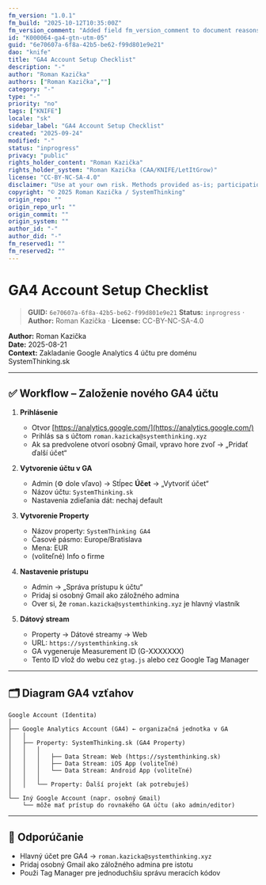 ```yaml
---
fm_version: "1.0.1"
fm_build: "2025-10-12T10:35:00Z"
fm_version_comment: "Added field fm_version_comment to document reasons for FM updates"
id: "K000064-ga4-gtn-utm-05"
guid: "6e70607a-6f8a-42b5-be62-f99d801e9e21"
dao: "knife"
title: "GA4 Account Setup Checklist"
description: "-"
author: "Roman Kazička"
authors: ["Roman Kazička",""]
category: "-"
type: "-"
priority: "no"
tags: ["KNIFE"]
locale: "sk"
sidebar_label: "GA4 Account Setup Checklist"
created: "2025-09-24"
modified: "-"
status: "inprogress"
privacy: "public"
rights_holder_content: "Roman Kazička"
rights_holder_system: "Roman Kazička (CAA/KNIFE/LetItGrow)"
license: "CC-BY-NC-SA-4.0"
disclaimer: "Use at your own risk. Methods provided as-is; participation is voluntary and context-aware."
copyright: "© 2025 Roman Kazička / SystemThinking"
origin_repo: ""
origin_repo_url: ""
origin_commit: ""
origin_system: ""
author_id: "-"
author_did: "-"
fm_reserved1: ""
fm_reserved2: ""
---
```

# GA4 Account Setup Checklist

<!-- fm-visible: start -->
> **GUID:** `6e70607a-6f8a-42b5-be62-f99d801e9e21`
> **Status:** `inprogress` · **Author:** Roman Kazička · **License:** CC-BY-NC-SA-4.0
<!-- fm-visible: end -->

**Author:** Roman Kazička  
**Date:** 2025-08-21  
**Context:** Zakladanie Google Analytics 4 účtu pre doménu SystemThinking.sk

---

## ✅ Workflow – Založenie nového GA4 účtu

1. **Prihlásenie**
   - Otvor [https://analytics.google.com/](https://analytics.google.com/)
   - Prihlás sa s účtom `roman.kazicka@systemthinking.xyz`  
   - Ak sa predvolene otvorí osobný Gmail, vpravo hore zvoľ → „Pridať ďalší účet“

2. **Vytvorenie účtu v GA**
   - Admin (⚙️ dole vľavo) → Stĺpec **Účet** → „Vytvoriť účet“
   - Názov účtu: `SystemThinking.sk`
   - Nastavenia zdieľania dát: nechaj default

3. **Vytvorenie Property**
   - Názov property: `SystemThinking GA4`
   - Časové pásmo: Europe/Bratislava  
   - Mena: EUR
   - (voliteľné) Info o firme

4. **Nastavenie prístupu**
   - Admin → „Správa prístupu k účtu“
   - Pridaj si osobný Gmail ako záložného admina
   - Over si, že `roman.kazicka@systemthinking.xyz` je hlavný vlastník

5. **Dátový stream**
   - Property → Dátové streamy → Web
   - URL: `https://systemthinking.sk`
   - GA vygeneruje Measurement ID (G-XXXXXXX)
   - Tento ID vlož do webu cez `gtag.js` alebo cez Google Tag Manager

---

## 🗂️ Diagram GA4 vzťahov

```plaintext
Google Account (Identita)
│
├── Google Analytics Account (GA4) ← organizačná jednotka v GA
│   │
│   ├── Property: SystemThinking.sk (GA4 Property)
│   │   │
│   │   │   ├── Data Stream: Web (https://systemthinking.sk)
│   │   │   ├── Data Stream: iOS App (voliteľné)
│   │   │   └── Data Stream: Android App (voliteľné)
│   │   │
│   │   └── Property: Ďalší projekt (ak potrebuješ)
│
└── Iný Google Account (napr. osobný Gmail)
    └── môže mať prístup do rovnakého GA účtu (ako admin/editor)
```

---

## 🎯 Odporúčanie
- Hlavný účet pre GA4 → `roman.kazicka@systemthinking.xyz`  
- Pridaj osobný Gmail ako záložného admina pre istotu  
- Použi Tag Manager pre jednoduchšiu správu meracích kódov
